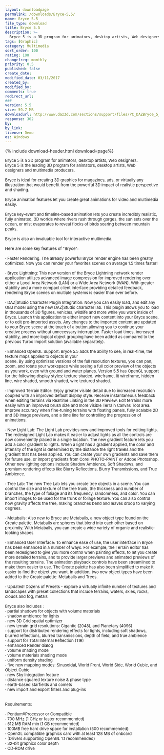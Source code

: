 ```yaml
---
layout: downloadpage
permalink: /downloads/Bryce-5,5/
name: Bryce 5.5
file_type: download
title: Bryce 5.5
description: >-
  Bryce 5 is a 3D program for animators, desktop artists, Web designers
tags: [Graphic]
category: Multimedia
sort_order: 100
rating: 100
changefreq: monthly
priority: 0.5
published: false
create_date:
modified_date: 03/11/2017
created_by:
modified_by:
comments: true
redirect_url:
###
version: 5.5
size: 59.7 MB
downloadurl: http://www.daz3d.com/sections/support/files/PC_DAZBryce_5_5_DEMO.exe
response: 302
by:
by_link:
license: Demo
os: Windows
---
```


{% include download-header.html download=page%}

<p style="fix-download-text !important">
<p><font size="2">Bryce 5 is a 3D program for animators, desktop artists, Web designers. <br />
Bryce 5 is the leading 3D program for animators, desktop artists, Web <br />
designers and multimedia producers. <br />
<br />
Bryce is ideal for creating 3D graphics for magazines, ads, or virtually any illustration that would benefit from the powerful 3D impact of realistic perspective and shading. <br />
<br />
Bryce animation features let you create great animations for video and multimedia easily. <br />
<br />
Bryce key-event and timeline-based animation lets you create incredibly realistic, fully animated, 3D worlds where rivers rush through gorges, the sun sets over the ocean, or mist evaporates to reveal flocks of birds soaring between mountain peaks. <br />
<br />
Bryce is also an invaluable tool for interactive multimedia. <br />
<br />
Here are some key features of "Bryce": <br />
<br />
· Faster Rendering: The already powerful Bryce render engine has been greatly optimized. Now you can render your favorites scenes on average 1.5 times faster! <br />
<br />
· Bryce Lightning: This new version of the Bryce Lightning network render application utilizes advanced image compression for improved rendering over either a Local Area Network (LAN) or a Wide Area Network (WAN). With greater stability and a more compact client interface providing detailed feedback, rendering Bryce scenes on multiple systems is easier than ever before. <br />
<br />
· DAZ|Studio Character Plugin Integration: Now you can easily load, and edit any OBJ model using the new DAZ|Studio character lab. This plugin allows you to load in thousands of 3D figures, vehicles, wildlife and more while you work inside of Bryce. Launch this application to either import new content into your Bryce scene, or to edit pre-imported assets. Any changes to the imported content are updated to your Bryce scene at the touch of a button,allowing you to continue your creative process without unnecessary interruption. Faster load times, increased stability, and more logical object grouping have been added as compared to the previous Turbo Import solution (available separately). <br />
<br />
· Enhanced OpenGL Support: Bryce 5.5 adds the ability to see, in real-time, the texture maps applied to objects in your <br />
scene. By using optimized versions of the full resolution textures, you can pan, zoom, and rotate your workspace while seeing a full color preview of the objects as you work, even with ground and water planes. Version 5.5 has OpenGL support for the following display styles: texture shaded, wireframe, lit wireframe, hidden line, wire shaded, smooth shaded, wire textured shaded. <br />
<br />
· Improved Terrain Editor: Enjoy greater visible detail due to increased resolution coupled with an improved default display style. Receive instantaneous feedback when editing terrains via Realtime Linking in the 3D Preview. Edit terrains more easily with an improved brush size and more visible Terrain Canvas Tool area. Improve accuracy when fine-tuning terrains with floating panels, fully scalable 2D and 3D image previews, and a time line for controlling the progression of animations. <br />
<br />
· New Light Lab: The Light Lab provides new and improved tools for editing lights. The redesigned Light Lab makes it easier to adjust lights as all the controls are now conveniently placed in a single location. The new gradient feature lets you add a color gradient to lights. When a light has a gradient applied, the color and intensity of the light is determined by the distance the light travels and the gradient that has been applied. You can create your own gradients and save them for future use, or import gradients from Corel PHOTO-PAINT or Adobe Photoshop. Other new lighting options include Shadow Ambience, Soft Shadows, and premium rendering effects like Blurry Reflections, Blurry Transmissions, and True Ambience. <br />
<br />
· Tree Lab: The new Tree Lab lets you create tree objects in a scene. You can control the size and texture of the tree trunk, the thickness and number of branches, the type of foliage and its frequency, randomness, and color. You can import images to be used for the trunk or foliage texture. You can also control how gravity affects the tree, making branches bend and leaves droop to varying degrees. <br />
<br />
· Metaballs: Also new to Bryce are Metaballs, a new object type found on the Create palette. Metaballs are spheres that blend into each other based on proximity. With Metaballs, you can create a wide variety of organic and realistic-looking shapes. <br />
<br />
· Enhanced User Interface: To enhance ease of use, the user interface in Bryce has been enhanced in a number of ways. For example, the Terrain editor has been redesigned to give you more control when painting effects, to let you create more detailed terrains, and to provide larger previews and animated previews of the resulting terrains. The animation playback controls have been streamlined to make them easier to use. The Create palette has also been simplified to make it easier to find the object you want. In addition, two new object types have been added to the Create palette: Metaballs and Trees. <br />
<br />
· Updated! Dozens of Presets - explore a virtually infinite number of textures and landscapes with preset collections that include terrains, waters, skies, rocks, clouds and fog, metals <br />
<br />
Bryce also includes : <br />
· partial shadows for objects with volume materials <br />
· shadow ambience for lights <br />
· new 3D Grid spatial optimizer <br />
· new terrain grid resolutions: Gigantic (2048), and Planetary (4096) <br />
· support for distributed rendering effects for lights, including soft shadows, blurred reflections, blurred transmissions, depth of field, and true ambience <br />
· support for Total Internal Reflection (TIR) <br />
· enhanced Render dialog <br />
· volume shading mode <br />
· volume materials shading mode <br />
· uniform density shading <br />
· five new mapping modes: Sinusoidal, World Front, World Side, World Cubic, and Object Cubic <br />
· new Sky Integration feature <br />
· distance squared texture noise &amp; phase type <br />
· earth-based starfields and comets <br />
· new import and export filters and plug-ins <br />
<br />
<br />
Requirements: <br />
<br />
· Pentium®Processor or Compatible <br />
· 700 MHz (1 GHz or faster recommended) <br />
· 512 MB RAM min (1 GB recommended) <br />
· 100MB free hard drive space for installation (500 recommended) <br />
· OpenGL compatible graphics card with at least 128 MB of onboard <br />
· (Drivers supporting OpenGL 1.1 recommended) <br />
· 32-bit graphics color depth <br />
· CD-ROM drive</font></p></p>
